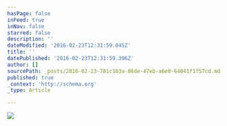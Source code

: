 ```yaml
---
hasPage: false
inFeed: true
inNav: false
starred: false
description: ''
dateModified: '2016-02-23T12:31:59.045Z'
title: ''
datePublished: '2016-02-23T12:31:59.396Z'
author: []
sourcePath: _posts/2016-02-23-701c103a-86de-47eb-a6e0-64041f1f57cd.md
published: true
_context: 'http://schema.org'
_type: Article

---
```

![](https://the-grid-user-content.s3-us-west-2.amazonaws.com/59cb6ac0-561f-40fc-9fbd-b3eb00828fa8.jpg)